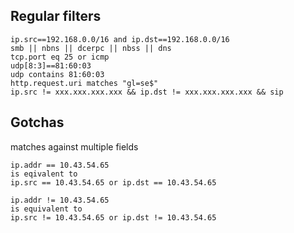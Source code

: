 ## Regular filters  
```wireshark  
ip.src==192.168.0.0/16 and ip.dst==192.168.0.0/16  
smb || nbns || dcerpc || nbss || dns  
tcp.port eq 25 or icmp  
udp[8:3]==81:60:03  
udp contains 81:60:03  
http.request.uri matches "gl=se$"  
ip.src != xxx.xxx.xxx.xxx && ip.dst != xxx.xxx.xxx.xxx && sip  
```  
## Gotchas  
matches against multiple fields  
```wireshark  
ip.addr == 10.43.54.65  
is eqivalent to  
ip.src == 10.43.54.65 or ip.dst == 10.43.54.65  
  
ip.addr != 10.43.54.65  
is equivalent to  
ip.src != 10.43.54.65 or ip.dst != 10.43.54.65  
```  
  
